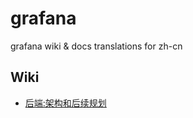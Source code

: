 # grafana
grafana wiki &amp; docs translations for zh-cn

## Wiki
- [后端:架构和后续规划](https://github.com/ximply/grafana/blob/master/Backend-Architecture-and-future.md)
